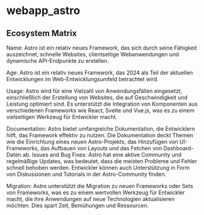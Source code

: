 # webapp_astro

## Ecosystem Matrix
Name: Astro ist ein relativ neues Framework, das sich durch seine Fähigkeit auszeichnet, schnelle Websites, clientseitige Webanwendungen und dynamische API-Endpunkte zu erstellen.

Age: Astro ist ein relativ neues Framework, das 2024 als Teil der aktuellen Entwicklungen im Web-Entwicklungsumfeld betrachtet wird.

Usage: Astro wird für eine Vielzahl von Anwendungsfällen eingesetzt, einschließlich der Erstellung von Websites, die auf Geschwindigkeit und Leistung optimiert sind. Es unterstützt die Integration von Komponenten aus verschiedenen Frameworks wie React, Svelte und Vue.js, was es zu einem vielseitigen Werkzeug für Entwickler macht.

Documentation: Astro bietet umfangreiche Dokumentation, die Entwicklern hilft, das Framework effektiv zu nutzen. Die Dokumentation deckt Themen wie die Einrichtung eines neuen Astro-Projekts, das Hinzufügen von UI-Frameworks, das Aufbauen von Layouts und das Fetchen von Dashboard-Daten ab.
Issues and Bug Fixes: Astro hat eine aktive Community und regelmäßige Updates, was bedeutet, dass die meisten Probleme und Fehler schnell behoben werden. Entwickler können auch Unterstützung in Form von Diskussionen und Tutorials in der Astro-Community finden.

Migration: Astro unterstützt die Migration zu neuen Frameworks oder Sets von Frameworks, was es zu einem wertvollen Werkzeug für Entwickler macht, die ihre Anwendungen auf neue Technologien aktualisieren möchten. Dies spart Zeit, Bemühungen und Ressourcen.
